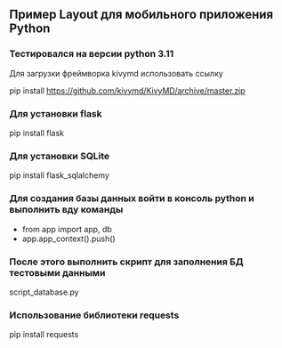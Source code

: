 ## Пример Layout для мобильного приложения Python
### Тестировался на версии python 3.11 <br>

Для загрузки фреймворка kivymd использовать ссылку <br>

pip install https://github.com/kivymd/KivyMD/archive/master.zip </br>

### Для установки flask 
pip install flask <br>

### Для установки SQLite
pip install flask_sqlalchemy

### Для создания базы данных войти в консоль python и выполнить вду команды
* from app import app, db
* app.app_context().push()

### После этого выполнить скрипт для заполнения БД тестовыми данными 
script_database.py

### Использование библиотеки requests
pip install requests
